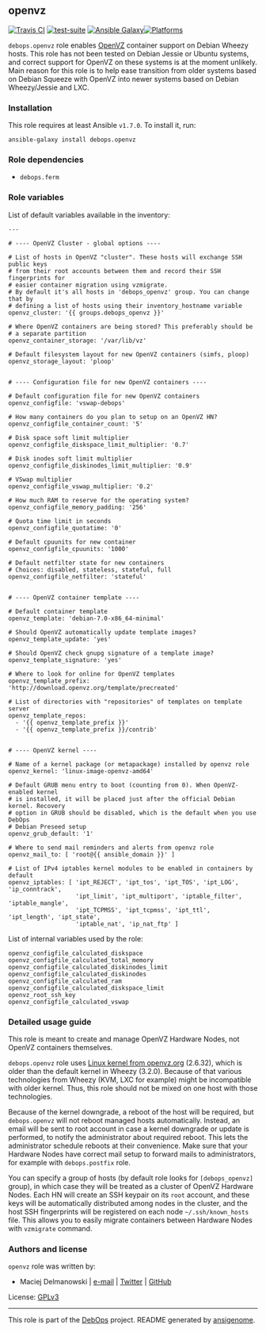 ## openvz

[![Travis CI](https://secure.travis-ci.org/debops/ansible-openvz.png)](http://travis-ci.org/debops/ansible-openvz) [![test-suite](http://img.shields.io/badge/test--suite-ansible--openvz-blue.svg)](https://github.com/debops/test-suite/tree/master/ansible-openvz/) [![Ansible Galaxy](http://img.shields.io/badge/galaxy-debops.openvz-660198.svg)](https://galaxy.ansible.com/list#/roles/1583)[![Platforms](http://img.shields.io/badge/platforms-debian-lightgrey.svg)](#)

`debops.openvz` role enables [OpenVZ](http://openvz.org/) container support
on Debian Wheezy hosts. This role has not been tested on Debian Jessie or
Ubuntu systems, and correct support for OpenVZ on these systems is at the
moment unlikely. Main reason for this role is to help ease transition from
older systems based on Debian Squeeze with OpenVZ into newer systems based
on Debian Wheezy/Jessie and LXC.


### Installation

This role requires at least Ansible `v1.7.0`. To install it, run:

    ansible-galaxy install debops.openvz



### Role dependencies

- `debops.ferm`



### Role variables

List of default variables available in the inventory:

    ---
    
    # ---- OpenVZ Cluster - global options ----
    
    # List of hosts in OpenVZ "cluster". These hosts will exchange SSH public keys
    # from their root accounts between them and record their SSH fingerprints for
    # easier container migration using vzmigrate.
    # By default it's all hosts in 'debops_openvz' group. You can change that by
    # defining a list of hosts using their inventory_hostname variable
    openvz_cluster: '{{ groups.debops_openvz }}'
    
    # Where OpenVZ containers are being stored? This preferably should be
    # a separate partition
    openvz_container_storage: '/var/lib/vz'
    
    # Default filesystem layout for new OpenVZ containers (simfs, ploop)
    openvz_storage_layout: 'ploop'
    
    
    # ---- Configuration file for new OpenVZ containers ----
    
    # Default configuration file for new OpenVZ containers
    openvz_configfile: 'vswap-debops'
    
    # How many containers do you plan to setup on an OpenVZ HN?
    openvz_configfile_container_count: '5'
    
    # Disk space soft limit multiplier
    openvz_configfile_diskspace_limit_multiplier: '0.7'
    
    # Disk inodes soft limit multiplier
    openvz_configfile_diskinodes_limit_multiplier: '0.9'
    
    # VSwap multiplier
    openvz_configfile_vswap_multiplier: '0.2'
    
    # How much RAM to reserve for the operating system?
    openvz_configfile_memory_padding: '256'
    
    # Quota time limit in seconds
    openvz_configfile_quotatime: '0'
    
    # Default cpuunits for new container
    openvz_configfile_cpuunits: '1000'
    
    # Default netfilter state for new containers
    # Choices: disabled, stateless, stateful, full
    openvz_configfile_netfilter: 'stateful'
    
    
    # ---- OpenVZ container template ----
    
    # Default container template
    openvz_template: 'debian-7.0-x86_64-minimal'
    
    # Should OpenVZ automatically update template images?
    openvz_template_update: 'yes'
    
    # Should OpenVZ check gnupg signature of a template image?
    openvz_template_signature: 'yes'
    
    # Where to look for online for OpenVZ templates
    openvz_template_prefix: 'http://download.openvz.org/template/precreated'
    
    # List of directories with "repositories" of templates on template server
    openvz_template_repos:
      - '{{ openvz_template_prefix }}'
      - '{{ openvz_template_prefix }}/contrib'
    
    
    # ---- OpenVZ kernel ----
    
    # Name of a kernel package (or metapackage) installed by openvz role
    openvz_kernel: 'linux-image-openvz-amd64'
    
    # Default GRUB menu entry to boot (counting from 0). When OpenVZ-enabled kernel
    # is installed, it will be placed just after the official Debian kernel. Recovery
    # option in GRUB should be disabled, which is the default when you use DebOps
    # Debian Preseed setup
    openvz_grub_default: '1'
    
    # Where to send mail reminders and alerts from openvz role
    openvz_mail_to: [ 'root@{{ ansible_domain }}' ]
    
    # List of IPv4 iptables kernel modules to be enabled in containers by default
    openvz_iptables: [ 'ipt_REJECT', 'ipt_tos', 'ipt_TOS', 'ipt_LOG', 'ip_conntrack',
                       'ipt_limit', 'ipt_multiport', 'iptable_filter', 'iptable_mangle',
                       'ipt_TCPMSS', 'ipt_tcpmss', 'ipt_ttl', 'ipt_length', 'ipt_state',
                       'iptable_nat', 'ip_nat_ftp' ]



List of internal variables used by the role:

    openvz_configfile_calculated_diskspace
    openvz_configfile_calculated_total_memory
    openvz_configfile_calculated_diskinodes_limit
    openvz_configfile_calculated_diskinodes
    openvz_configfile_calculated_ram
    openvz_configfile_calculated_diskspace_limit
    openvz_root_ssh_key
    openvz_configfile_calculated_vswap


### Detailed usage guide

This role is meant to create and manage OpenVZ Hardware Nodes, not OpenVZ
containers themselves.

`debops.openvz` role uses [Linux kernel from
openvz.org](https://openvz.org/Installation_on_Debian) (2.6.32), which is
older than the default kernel in Wheezy (3.2.0). Because of that various
technologies from Wheezy (KVM, LXC for example) might be incompatible with
older kernel. Thus, this role should not be mixed on one host with those
technologies.

Because of the kernel downgrade, a reboot of the host will be required, but
`debops.openvz` will not reboot managed hosts automatically. Instead, an
email will be sent to root account in case a kernel downgrade or update is
performed, to notify the administrator about required reboot. This lets the
administrator schedule reboots at their convenience. Make sure that your
Hardware Nodes have correct mail setup to forward mails to administrators,
for example with `debops.postfix` role.

You can specify a group of hosts (by default role looks for
`[debops_openvz]` group), in which case they will be treated as a cluster
of OpenVZ Hardware Nodes. Each HN will create an SSH keypair on its `root`
account, and these keys will be automatically distributed among nodes in
the cluster, and the host SSH fingerprints will be registered on each node
`~/.ssh/known_hosts` file. This allows you to easily migrate containers
between Hardware Nodes with `vzmigrate` command.

### Authors and license

`openvz` role was written by:

- Maciej Delmanowski | [e-mail](mailto:drybjed@gmail.com) | [Twitter](https://twitter.com/drybjed) | [GitHub](https://github.com/drybjed)

License: [GPLv3](https://tldrlegal.com/license/gnu-general-public-license-v3-(gpl-3))

***

This role is part of the [DebOps](http://debops.org/) project. README generated by [ansigenome](https://github.com/nickjj/ansigenome/).
